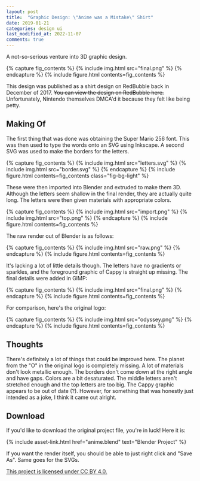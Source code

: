 ```yaml
---
layout: post
title:  "Graphic Design: \"Anime was a Mistake\" Shirt"
date: 2019-01-21
categories: design ui
last_modified_at: 2022-11-07
comments: true
---
```

A not-so-serious venture into 3D graphic design.

{% capture fig_contents %}
    {% include img.html src="final.png" %}
{% endcapture %}
{%
    include figure.html
    contents=fig_contents
%}

This design was published as a shirt design on RedBubble back in December of 2017. ~~You can view the design on RedBubble here.~~ Unfortunately, Nintendo themselves DMCA'd it because they felt like being petty.

## Making Of

The first thing that was done was obtaining the Super Mario 256 font. This was then used to type the words onto an SVG using Inkscape. A second SVG was used to make the borders for the letters.

{% capture fig_contents %}
    {% include img.html src="letters.svg" %}
    {% include img.html src="border.svg" %}
{% endcapture %}
{%
    include figure.html
    contents=fig_contents
    class="fig-bg-light"
%}

These were then imported into Blender and extruded to make them 3D. Although the letters seem shallow in the final render, they are actually quite long. The letters were then given materials with appropriate colors.

{% capture fig_contents %}
    {% include img.html src="import.png" %}
    {% include img.html src="top.png" %}
{% endcapture %}
{%
    include figure.html
    contents=fig_contents
%}

The raw render out of Blender is as follows:

{% capture fig_contents %}
    {% include img.html src="raw.png" %}
{% endcapture %}
{%
    include figure.html
    contents=fig_contents
%}

It's lacking a lot of little details though. The letters have no gradients or sparkles, and the foreground graphic of Cappy is straight up missing. The final details were added in GIMP:

{% capture fig_contents %}
    {% include img.html src="final.png" %}
{% endcapture %}
{%
    include figure.html
    contents=fig_contents
%}

For comparison, here's the original logo:

{% capture fig_contents %}
    {% include img.html src="odyssey.png" %}
{% endcapture %}
{%
    include figure.html
    contents=fig_contents
%}

## Thoughts

There's definitely a lot of things that could be improved here. The planet from the "O" in the original logo is completely missing. A lot of materials don't look metallic enough. The borders don't come down at the right angle and have gaps. Colors are a bit desaturated. The middle letters aren't stretched enough and the top letters are too big. The Cappy graphic appears to be out of date (?). However, for something that was honestly just intended as a joke, I think it came out alright.

## Download

If you'd like to download the original project file, you're in luck! Here it is:

{% 
    include asset-link.html
    href="anime.blend"
    text="Blender Project"
%}

If you want the render itself, you should be able to just right click and "Save As". Same goes for the SVGs.

[This project is licensed under CC BY 4.0.](https://creativecommons.org/licenses/by/4.0/)